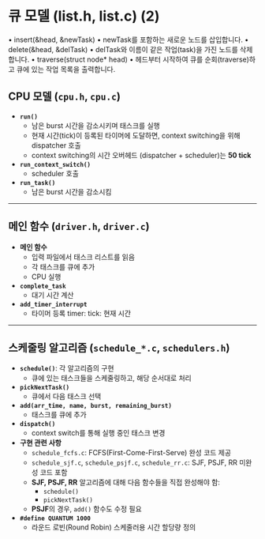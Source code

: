 # 큐 모델 (list.h, list.c) (2)
• insert(&head, &newTask)
	• newTask를 포함하는 새로운 노드를 삽입합니다.
• delete(&head, &delTask)
	• delTask와 이름이 같은 작업(task)을 가진 노드를 삭제합니다.
• traverse(struct node* head)
	• 헤드부터 시작하여 큐를 순회(traverse)하고 큐에 있는 작업 목록을 출력합니다.
## CPU 모델 (`cpu.h`, `cpu.c`)
- **`run()`**
  - 남은 burst 시간을 감소시키며 태스크를 실행
  - 현재 시간(tick)이 등록된 타이머에 도달하면, context switching을 위해 dispatcher 호출
  - context switching의 시간 오버헤드 (dispatcher + scheduler)는 **50 tick**
- **`run_context_switch()`**
  - scheduler 호출
- **`run_task()`**
  - 남은 burst 시간을 감소시킴

---
## 메인 함수 (`driver.h`, `driver.c`)
- **메인 함수**
  - 입력 파일에서 태스크 리스트를 읽음
  - 각 태스크를 큐에 추가
  - CPU 실행
- **`complete_task`**
  - 대기 시간 계산
- **`add_timer_interrupt`**
  - 타이머 등록
timer: 
tick: 현재 시간

---
## 스케줄링 알고리즘 (`schedule_*.c`, `schedulers.h`)
- **`schedule()`**: 각 알고리즘의 구현
  - 큐에 있는 태스크들을 스케줄링하고, 해당 순서대로 처리
- **`pickNextTask()`**
  - 큐에서 다음 태스크 선택
- **`add(arr_time, name, burst, remaining_burst)`**
  - 태스크를 큐에 추가
- **`dispatch()`**
  - context switch를 통해 실행 중인 태스크 변경
- **구현 관련 사항**
  - `schedule_fcfs.c`: FCFS(First-Come-First-Serve) 완성 코드 제공
  - `schedule_sjf.c`, `schedule_psjf.c`, `schedule_rr.c`: SJF, PSJF, RR 미완성 코드 포함
  - **SJF, PSJF, RR** 알고리즘에 대해 다음 함수들을 직접 완성해야 함:
    - `schedule()`
    - `pickNextTask()`
  - **PSJF**의 경우, `add()` 함수도 수정 필요
- **`#define QUANTUM 1000`**
  - 라운드 로빈(Round Robin) 스케줄러용 시간 할당량 정의